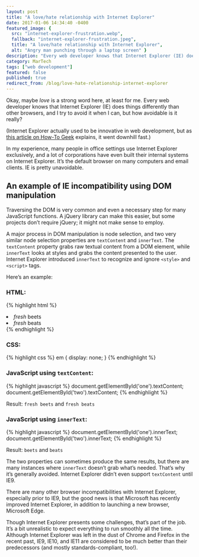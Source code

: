 ```yaml
---
layout: post
title: "A love/hate relationship with Internet Explorer"
date: 2017-01-06 14:34:40 -0400
featured_image: {
  src: "internet-explorer-frustration.webp",
  fallback: "internet-explorer-frustration.jpeg",
  title: "A love/hate relationship with Internet Explorer",
  alt: "Angry man punching through a laptop screen" }
description: "Every web developer knows that Internet Explorer (IE) does things differently than other browsers."
category: MarTech
tags: ["web development"]
featured: false
published: true
redirect_from: /blog/love-hate-relationship-internet-explorer
---
```


Okay, maybe _love_ is a strong word here, at least for me. Every web developer knows that Internet Explorer (IE) does things differently than other browsers, and I try to avoid it when I can, but how avoidable is it really?

(Internet Explorer actually used to be innovative in web development, but as [this article on How-To Geek](http://www.howtogeek.com/howto/32372/htg-explains-why-do-so-many-geeks-hate-internet-explorer/) explains, it went downhill fast.)

In my experience, many people in office settings use Internet Explorer exclusively, and a lot of corporations have even built their internal systems on Internet Explorer. It’s the default browser on many computers and email clients. IE is pretty unavoidable.

## An example of IE incompatibility using DOM manipulation

Traversing the DOM is very common and even a necessary step for many JavaScript functions. A jQuery library can make this easier, but some projects don’t require jQuery; it might not make sense to employ.

A major process in DOM manipulation is node selection, and two very similar node selection properties are `textContent` and `innerText`. The `textContent` property grabs raw textual content from a DOM element, while `innerText` looks at styles and grabs the content presented to the user. Internet Explorer introduced `innerText` to recognize and ignore `<style>` and `<script>` tags.

Here’s an example:

### HTML:

{% highlight html %}
<li id="one"><em>fresh</em> beets</li>
<li id="two"><em>fresh</em> beats</li>
{% endhighlight %}

### CSS:

{% highlight css %}
em { display: none; }
{% endhighlight %}

### JavaScript using `textContent`:

{% highlight javascript %}
document.getElementById('one').textContent;
document.getElementById('two').textContent;
{% endhighlight %}

Result: `fresh beets` and `fresh beats`

### JavaScript using `innerText`:

{% highlight javascript %}
document.getElementById('one').innerText;
document.getElementById('two').innerText;
{% endhighlight %}

Result: `beets` and `beats`

The two properties can sometimes produce the same results, but there are many instances where `innerText` doesn’t grab what’s needed. That’s why it’s generally avoided. Internet Explorer didn’t even support `textContent` until IE9.

There are many other browser incompatibilities with Internet Explorer, especially prior to IE9, but the good news is that Microsoft has recently improved Internet Explorer, in addition to launching a new browser, Microsoft Edge.

Though Internet Explorer presents some challenges, that’s part of the job. It’s a bit unrealistic to expect everything to run smoothly all the time. Although Internet Explorer was left in the dust of Chrome and Firefox in the recent past, IE9, IE10, and IE11 are considered to be much better than their predecessors (and mostly standards-compliant, too!).